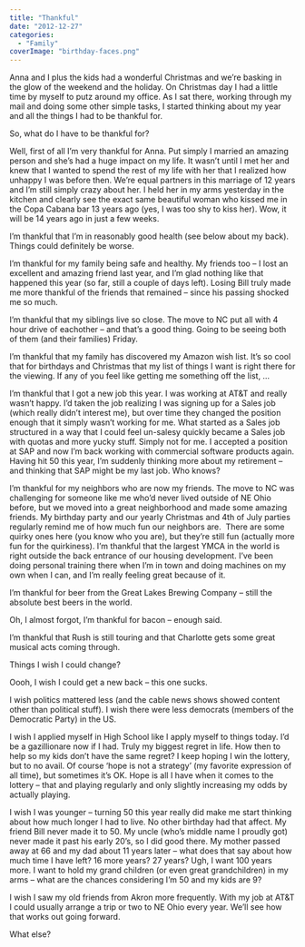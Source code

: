 ```yaml
---
title: "Thankful"
date: "2012-12-27"
categories: 
  - "Family"
coverImage: "birthday-faces.png"
---
```


Anna and I plus the kids had a wonderful Christmas and we’re basking in the glow of the weekend and the holiday. On Christmas day I had a little time by myself to putz around my office. As I sat there, working through my mail and doing some other simple tasks, I started thinking about my year and all the things I had to be thankful for.

So, what do I have to be thankful for?

Well, first of all I’m very thankful for Anna. Put simply I married an amazing person and she’s had a huge impact on my life. It wasn’t until I met her and knew that I wanted to spend the rest of my life with her that I realized how unhappy I was before then. We’re equal partners in this marriage of 12 years and I’m still simply crazy about her. I held her in my arms yesterday in the kitchen and clearly see the exact same beautiful woman who kissed me in the Copa Cabana bar 13 years ago (yes, I was too shy to kiss her). Wow, it will be 14 years ago in just a few weeks.

I’m thankful that I’m in reasonably good health (see below about my back). Things could definitely be worse.

I’m thankful for my family being safe and healthy. My friends too – I lost an excellent and amazing friend last year, and I’m glad nothing like that happened this year (so far, still a couple of days left). Losing Bill truly made me more thankful of the friends that remained – since his passing shocked me so much.

I’m thankful that my siblings live so close. The move to NC put all with 4 hour drive of eachother – and that’s a good thing. Going to be seeing both of them (and their families) Friday.

I’m thankful that my family has discovered my Amazon wish list. It’s so cool that for birthdays and Christmas that my list of things I want is right there for the viewing. If any of you feel like getting me something off the list, …

I’m thankful that I got a new job this year. I was working at AT&T and really wasn’t happy. I’d taken the job realizing I was signing up for a Sales job (which really didn’t interest me), but over time they changed the position enough that it simply wasn’t working for me. What started as a Sales job structured in a way that I could feel un-salesy quickly became a Sales job with quotas and more yucky stuff. Simply not for me. I accepted a position at SAP and now I’m back working with commercial software products again. Having hit 50 this year, I’m suddenly thinking more about my retirement – and thinking that SAP might be my last job. Who knows?

I’m thankful for my neighbors who are now my friends. The move to NC was challenging for someone like me who’d never lived outside of NE Ohio before, but we moved into a great neighborhood and made some amazing friends. My birthday party and our yearly Christmas and 4th of July parties regularly remind me of how much fun our neighbors are.  There are some quirky ones here (you know who you are), but they’re still fun (actually more fun for the quirkiness). I’m thankful that the largest YMCA in the world is right outside the back entrance of our housing development. I’ve been doing personal training there when I’m in town and doing machines on my own when I can, and I’m really feeling great because of it.

I’m thankful for beer from the Great Lakes Brewing Company – still the absolute best beers in the world.

Oh, I almost forgot, I’m thankful for bacon – enough said.

I’m thankful that Rush is still touring and that Charlotte gets some great musical acts coming through.

Things I wish I could change?

Oooh, I wish I could get a new back – this one sucks.

I wish politics mattered less (and the cable news shows showed content other than political stuff). I wish there were less democrats (members of the Democratic Party) in the US.

I wish I applied myself in High School like I apply myself to things today. I’d be a gazillionare now if I had. Truly my biggest regret in life. How then to help so my kids don’t have the same regret? I keep hoping I win the lottery, but to no avail. Of course ‘hope is not a strategy’ (my favorite expression of all time), but sometimes it’s OK. Hope is all I have when it comes to the lottery – that and playing regularly and only slightly increasing my odds by actually playing.

I wish I was younger – turning 50 this year really did make me start thinking about how much longer I had to live. No other birthday had that affect. My friend Bill never made it to 50. My uncle (who’s middle name I proudly got) never made it past his early 20’s, so I did good there. My mother passed away at 66 and my dad about 11 years later – what does that say about how much time I have left? 16 more years? 27 years? Ugh, I want 100 years more. I want to hold my grand children (or even great grandchildren) in my arms – what are the chances considering I’m 50 and my kids are 9?

I wish I saw my old friends from Akron more frequently. With my job at AT&T I could usually arrange a trip or two to NE Ohio every year. We’ll see how that works out going forward.

What else?

